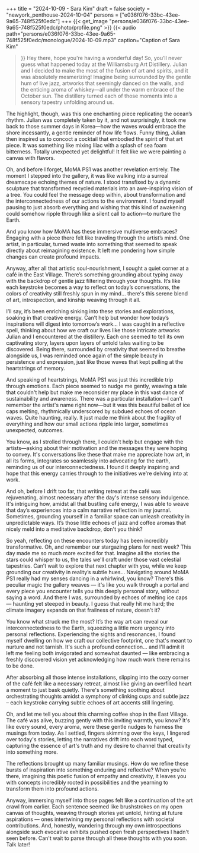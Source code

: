 +++
title = "2024-10-09 - Sara Kim"
draft = false
society = "newyork_penthouse-2024-10-04"
persons = ["e036f076-33bc-43ee-9a65-748f525f0edc"]
+++
{{< get_image "persons/e036f076-33bc-43ee-9a65-748f525f0edc/photo/profile.png" >}}
{{< audio
    path="persons/e036f076-33bc-43ee-9a65-748f525f0edc/monologue/2024-10-09.mp3" 
    caption="Caption of Sara Kim"
>}}
Hey there, hope you're having a wonderful day!
So, you’ll never guess what happened today at the Williamsburg Art Distillery. Julian and I decided to make the most of the fusion of art and spirits, and it was absolutely mesmerizing! Imagine being surrounded by the gentle hum of live jazz, artworks that seemingly danced on the walls, and the enticing aroma of whiskey—all under the warm embrace of the October sun. The distillery turned each of those moments into a sensory tapestry unfolding around us.

The highlight, though, was this one enchanting piece replicating the ocean’s rhythm. Julian was completely taken by it, and not surprisingly, it took me back to those summer days in Korea—how the waves would embrace the shore incessantly, a gentle reminder of how life flows. Funny thing, Julian then inspired us to concoct a cocktail that embodied the spirit of that art piece. It was something like mixing lilac with a splash of sea foam bitterness. Totally unexpected yet delightful! It felt like we were painting a canvas with flavors.

Oh, and before I forget, MoMA PS1 was another revelation entirely. The moment I stepped into the gallery, it was like walking into a surreal dreamscape echoing themes of nature. I stood transfixed by a dynamic sculpture that transformed recycled materials into an awe-inspiring vision of a tree. You could feel the message deep within, about transformation and the interconnectedness of our actions to the environment. I found myself pausing to just absorb everything and wishing that this kind of awakening could somehow ripple through like a silent call to action—to nurture the Earth.

And you know how MoMA has these immersive multiverse embraces? Engaging with a piece there felt like traveling through the artist’s mind. One artist, in particular, turned waste into something that seemed to speak directly about reimagining existence. It left me pondering how simple changes can create profound impacts.

Anyway, after all that artistic soul-nourishment, I sought a quiet corner at a café in the East Village. There’s something grounding about typing away with the backdrop of gentle jazz filtering through your thoughts. It’s like each keystroke becomes a way to reflect on today’s conversations, the colors of creativity still freshly spun in my mind... there's this serene blend of art, introspection, and kinship weaving through it all.

I’ll say, it’s been enriching sinking into these stories and explorations, soaking in that creative energy. Can’t help but wonder how today’s inspirations will digest into tomorrow’s work...
I was caught in a reflective spell, thinking about how we craft our lives like those intricate artworks Julian and I encountered at the distillery. Each one seemed to tell its own captivating story, layers upon layers of untold tales waiting to be discovered. Being there, surrounded by creativity that seemed to breathe alongside us, I was reminded once again of the simple beauty in persistence and expression, just like those waves that kept pulling at the heartstrings of memory.

And speaking of heartstrings, MoMA PS1 was just this incredible trip through emotions. Each piece seemed to nudge me gently, weaving a tale that couldn't help but make me reconsider my place in this vast dance of sustainability and awareness. There was a particular installation—I can't remember the artist's name right now—but it was this beautiful ballet of ice caps melting, rhythmically underscored by subdued echoes of ocean waves. Quite haunting, really. It just made me think about the fragility of everything and how our small actions ripple into larger, sometimes unexpected, outcomes.

You know, as I strolled through there, I couldn't help but engage with the artists—asking about their motivation and the messages they were hoping to convey. It's conversations like these that make me appreciate how art, in all its forms, integrates so seamlessly into advocating for the earth, reminding us of our interconnectedness. I found it deeply inspiring and hope that this energy carries through to the initiatives we're delving into at work.

And oh, before I drift too far, that writing retreat at the café was rejuvenating, almost necessary after the day's intense sensory indulgence. It's intriguing how, amidst all that bustling café energy, I was able to weave that day’s experiences into a calm narrative reflection in my journal. Sometimes, grounding yourself in a familiar space can unleash creativity in unpredictable ways. It’s those little echoes of jazz and coffee aromas that nicely meld into a meditative backdrop, don't you think?

So yeah, reflecting on these encounters today has been incredibly transformative. Oh, and remember our stargazing plans for next week? This day made me so much more excited for that. Imagine all the stories the stars could whisper to us, the tales we'll craft under those vast celestial tapestries. Can’t wait to explore that next chapter with you, while we keep grounding our creativity in reality’s subtle hues...
Navigating around MoMA PS1 really had my senses dancing in a whirlwind, you know? There's this peculiar magic the gallery weaves — it's like you walk through a portal and every piece you encounter tells you this deeply personal story, without saying a word. And there I was, surrounded by echoes of melting ice caps — haunting yet steeped in beauty. I guess that really hit me hard; the climate imagery expands on that frailness of nature, doesn't it?

You know what struck me the most? It’s the way art can reveal our interconnectedness to the Earth, squeezing a little more urgency into personal reflections. Experiencing the sights and resonances, I found myself dwelling on how we craft our collective footprint, one that's meant to nurture and not tarnish. It's such a profound connection... and I'll admit it left me feeling both invigorated and somewhat daunted — like embracing a freshly discovered vision yet acknowledging how much work there remains to be done.

After absorbing all those intense installations, slipping into the cozy corner of the café felt like a necessary retreat, almost like giving an overfilled heart a moment to just bask quietly. There's something soothing about orchestrating thoughts amidst a symphony of clinking cups and subtle jazz – each keystroke carrying subtle echoes of art accents still lingering.

Oh, and let me tell you about this charming coffee shop in the East Village. The café was alive, buzzing gently with this inviting warmth, you know? It's like every sound, every aroma, were these gentle nudges to harness the musings from today. As I settled, fingers skimming over the keys, I lingered over today's stories, letting the narratives drift into each word typed, capturing the essence of art's truth and my desire to channel that creativity into something more.

The reflections brought up many familiar musings. How do we refine these bursts of inspiration into something enduring and reflective? When you're there, imagining this poetic fusion of empathy and creativity, it leaves you with concepts incredibly rooted in possibilities and the yearning to transform them into profound actions.

Anyway, immersing myself into those pages felt like a continuation of the art crawl from earlier. Each sentence seemed like brushstrokes on my open canvas of thoughts, weaving through stories yet untold, hinting at future aspirations — ones intertwining my personal reflections with societal contributions. And, honestly, wandering through my own introspections alongside such evocative exhibits pushed open fresh perspectives I hadn't seen before.
Can't wait to parse through all these thoughts with you soon. Talk later!
